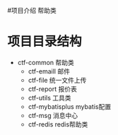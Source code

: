 #项目介绍
帮助类

# 项目目录结构
* ctf-common  帮助类
  * ctf-emaill 邮件
  * ctf-file 统一文件上传
  * ctf-report 报价表
  * ctf-utils  工具类
  * ctf-mybatisplus mybatis配置
  * ctf-msg 消息中心
  * ctf-redis redis帮助类